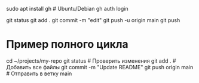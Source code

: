 sudo apt install gh  # Ubuntu/Debian
gh auth login

git status
git add .
git commit -m "edit"
git push -u origin main
git push

# Пример полного цикла
cd ~/projects/my-repo
git status                 # Проверить изменения
git add .                  # Добавить все файлы
git commit -m "Update README"
git push origin main       # Отправить в ветку main